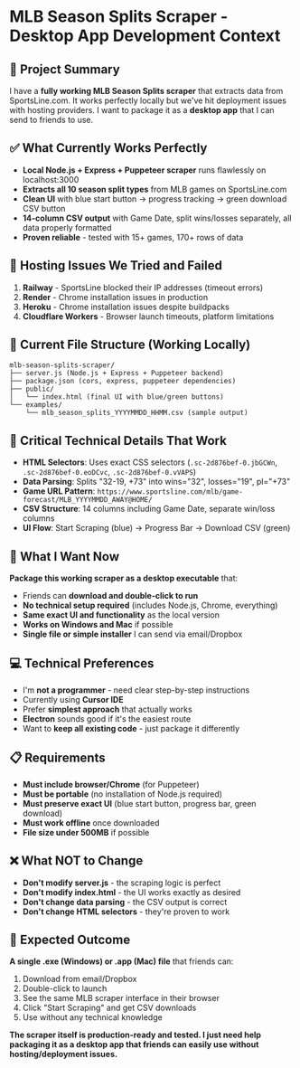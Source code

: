 # MLB Season Splits Scraper - Desktop App Development Context

## 🎯 Project Summary
I have a **fully working MLB Season Splits scraper** that extracts data from SportsLine.com. It works perfectly locally but we've hit deployment issues with hosting providers. I want to package it as a **desktop app** that I can send to friends to use.

## ✅ What Currently Works Perfectly
- **Local Node.js + Express + Puppeteer scraper** runs flawlessly on localhost:3000
- **Extracts all 10 season split types** from MLB games on SportsLine.com 
- **Clean UI** with blue start button → progress tracking → green download CSV button
- **14-column CSV output** with Game Date, split wins/losses separately, all data properly formatted
- **Proven reliable** - tested with 15+ games, 170+ rows of data

## 🚫 Hosting Issues We Tried and Failed
1. **Railway** - SportsLine blocked their IP addresses (timeout errors)
2. **Render** - Chrome installation issues in production
3. **Heroku** - Chrome installation issues despite buildpacks
4. **Cloudflare Workers** - Browser launch timeouts, platform limitations

## 📁 Current File Structure (Working Locally)
```
mlb-season-splits-scraper/
├── server.js (Node.js + Express + Puppeteer backend)
├── package.json (cors, express, puppeteer dependencies)
├── public/
│   └── index.html (final UI with blue/green buttons)
└── examples/
    └── mlb_season_splits_YYYYMMDD_HHMM.csv (sample output)
```

## 🔑 Critical Technical Details That Work
- **HTML Selectors**: Uses exact CSS selectors (`.sc-2d876bef-0.jbGCWn`, `.sc-2d876bef-0.eoDCvc`, `.sc-2d876bef-0.vVAPS`)
- **Data Parsing**: Splits "32-19, +73" into wins="32", losses="19", pl="+73" 
- **Game URL Pattern**: `https://www.sportsline.com/mlb/game-forecast/MLB_YYYYMMDD_AWAY@HOME/`
- **CSV Structure**: 14 columns including Game Date, separate win/loss columns
- **UI Flow**: Start Scraping (blue) → Progress Bar → Download CSV (green)

## 🎯 What I Want Now
**Package this working scraper as a desktop executable** that:
- Friends can **download and double-click to run**
- **No technical setup required** (includes Node.js, Chrome, everything)
- **Same exact UI and functionality** as the local version
- **Works on Windows and Mac** if possible
- **Single file or simple installer** I can send via email/Dropbox

## 💻 Technical Preferences
- I'm **not a programmer** - need clear step-by-step instructions
- Currently using **Cursor IDE** 
- Prefer **simplest approach** that actually works
- **Electron** sounds good if it's the easiest route
- Want to **keep all existing code** - just package it differently

## 📋 Requirements
- **Must include browser/Chrome** (for Puppeteer)
- **Must be portable** (no installation of Node.js required)
- **Must preserve exact UI** (blue start button, progress bar, green download)
- **Must work offline** once downloaded
- **File size under 500MB** if possible

## ❌ What NOT to Change
- **Don't modify server.js** - the scraping logic is perfect
- **Don't modify index.html** - the UI works exactly as desired  
- **Don't change data parsing** - the CSV output is correct
- **Don't change HTML selectors** - they're proven to work

## 🚀 Expected Outcome
**A single .exe (Windows) or .app (Mac) file** that friends can:
1. Download from email/Dropbox
2. Double-click to launch
3. See the same MLB scraper interface in their browser
4. Click "Start Scraping" and get CSV downloads
5. Use without any technical knowledge

**The scraper itself is production-ready and tested. I just need help packaging it as a desktop app that friends can easily use without hosting/deployment issues.**